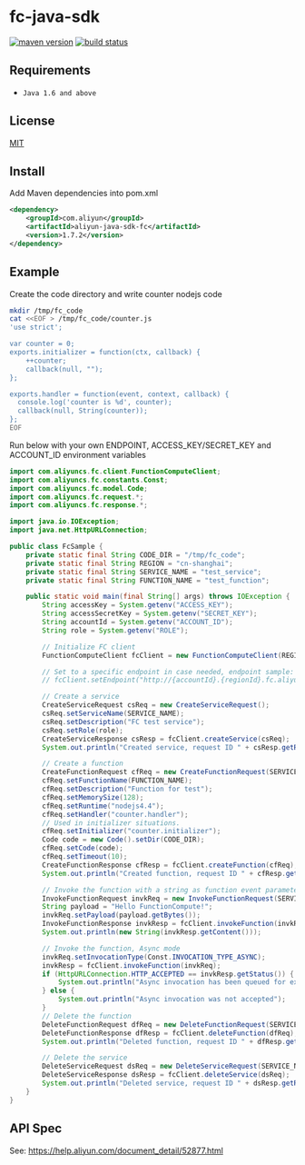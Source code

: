 fc-java-sdk
=======

[![maven version][mvn-image]][mvn-url]
[![build status][travis-image]][travis-url]

[mvn-image]: https://img.shields.io/maven-central/v/com.aliyun/aliyun-java-sdk-fc.svg?style=flat-square
[mvn-url]: http://search.maven.org/#search%7Cga%7C1%7Caliyun-java-sdk-fc
[travis-image]: https://img.shields.io/travis/aliyun/fc-java-sdk/master.svg?style=flat-square
[travis-url]: https://travis-ci.org/aliyun/fc-java-sdk.svg?branch=master

## Requirements

- `Java 1.6 and above`

## License

[MIT](LICENSE)

## Install

Add Maven dependencies into pom.xml

```xml
<dependency>
    <groupId>com.aliyun</groupId>
    <artifactId>aliyun-java-sdk-fc</artifactId>
    <version>1.7.2</version>
</dependency>
```

## Example

Create the code directory and write counter nodejs code

```bash
mkdir /tmp/fc_code
cat <<EOF > /tmp/fc_code/counter.js
'use strict';

var counter = 0;
exports.initializer = function(ctx, callback) {
    ++counter;
    callback(null, "");
};

exports.handler = function(event, context, callback) {
  console.log('counter is %d', counter);
  callback(null, String(counter));
};
EOF
```

Run below with your own ENDPOINT, ACCESS_KEY/SECRET_KEY and ACCOUNT_ID environment variables

```Java
import com.aliyuncs.fc.client.FunctionComputeClient;
import com.aliyuncs.fc.constants.Const;
import com.aliyuncs.fc.model.Code;
import com.aliyuncs.fc.request.*;
import com.aliyuncs.fc.response.*;

import java.io.IOException;
import java.net.HttpURLConnection;

public class FcSample {
    private static final String CODE_DIR = "/tmp/fc_code";
    private static final String REGION = "cn-shanghai";
    private static final String SERVICE_NAME = "test_service";
    private static final String FUNCTION_NAME = "test_function";

    public static void main(final String[] args) throws IOException {
        String accessKey = System.getenv("ACCESS_KEY");
        String accessSecretKey = System.getenv("SECRET_KEY");
        String accountId = System.getenv("ACCOUNT_ID");
        String role = System.getenv("ROLE");

        // Initialize FC client
        FunctionComputeClient fcClient = new FunctionComputeClient(REGION, accountId, accessKey, accessSecretKey);

        // Set to a specific endpoint in case needed, endpoint sample: http://123456.cn-hangzhou.fc.aliyuncs.com
        // fcClient.setEndpoint("http://{accountId}.{regionId}.fc.aliyuncs.com.");

        // Create a service
        CreateServiceRequest csReq = new CreateServiceRequest();
        csReq.setServiceName(SERVICE_NAME);
        csReq.setDescription("FC test service");
        csReq.setRole(role);
        CreateServiceResponse csResp = fcClient.createService(csReq);
        System.out.println("Created service, request ID " + csResp.getRequestId());

        // Create a function
        CreateFunctionRequest cfReq = new CreateFunctionRequest(SERVICE_NAME);
        cfReq.setFunctionName(FUNCTION_NAME);
        cfReq.setDescription("Function for test");
        cfReq.setMemorySize(128);
        cfReq.setRuntime("nodejs4.4");
        cfReq.setHandler("counter.handler");
        // Used in initializer situations.
        cfReq.setInitializer("counter.initializer");
        Code code = new Code().setDir(CODE_DIR);
        cfReq.setCode(code);
        cfReq.setTimeout(10);
        CreateFunctionResponse cfResp = fcClient.createFunction(cfReq);
        System.out.println("Created function, request ID " + cfResp.getRequestId());

        // Invoke the function with a string as function event parameter, Sync mode
        InvokeFunctionRequest invkReq = new InvokeFunctionRequest(SERVICE_NAME, FUNCTION_NAME);
        String payload = "Hello FunctionCompute!";
        invkReq.setPayload(payload.getBytes());
        InvokeFunctionResponse invkResp = fcClient.invokeFunction(invkReq);
        System.out.println(new String(invkResp.getContent()));

        // Invoke the function, Async mode
        invkReq.setInvocationType(Const.INVOCATION_TYPE_ASYNC);
        invkResp = fcClient.invokeFunction(invkReq);
        if (HttpURLConnection.HTTP_ACCEPTED == invkResp.getStatus()) {
            System.out.println("Async invocation has been queued for execution, request ID: " + invkResp.getRequestId());
        } else {
            System.out.println("Async invocation was not accepted");
        }
        // Delete the function
        DeleteFunctionRequest dfReq = new DeleteFunctionRequest(SERVICE_NAME, FUNCTION_NAME);
        DeleteFunctionResponse dfResp = fcClient.deleteFunction(dfReq);
        System.out.println("Deleted function, request ID " + dfResp.getRequestId());

        // Delete the service
        DeleteServiceRequest dsReq = new DeleteServiceRequest(SERVICE_NAME);
        DeleteServiceResponse dsResp = fcClient.deleteService(dsReq);
        System.out.println("Deleted service, request ID " + dsResp.getRequestId());
    }
}
```

## API Spec

See: https://help.aliyun.com/document_detail/52877.html

